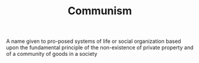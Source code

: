 ---
title: Communism
letter: C
permalink: "/definitions/bld-communism.html"
body: A name given to pro-posed systems of life or social organization based upon
  the fundamental principle of the non-existence of private property and of a community
  of goods in a society
published_at: '2018-07-07'
source: Black's Law Dictionary 2nd Ed (1910)
layout: post
---